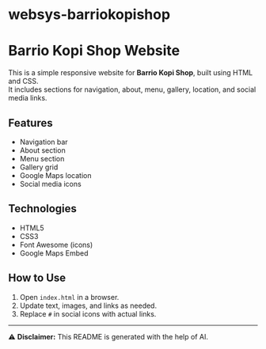# websys-barriokopishop
# Barrio Kopi Shop Website

This is a simple responsive website for **Barrio Kopi Shop**, built using HTML and CSS.  
It includes sections for navigation, about, menu, gallery, location, and social media links.

## Features
- Navigation bar  
- About section  
- Menu section  
- Gallery grid  
- Google Maps location  
- Social media icons  

## Technologies
- HTML5  
- CSS3  
- Font Awesome (icons)  
- Google Maps Embed  

## How to Use
1. Open `index.html` in a browser.  
2. Update text, images, and links as needed.  
3. Replace `#` in social icons with actual links.  

---

⚠️ **Disclaimer:** This README is generated with the help of AI.
